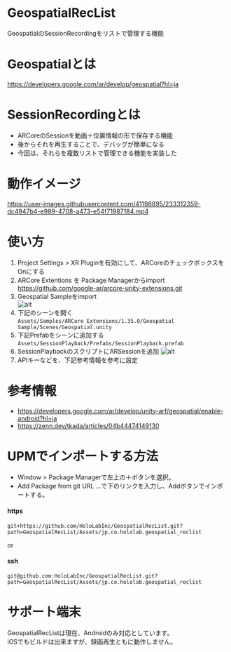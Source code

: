 # GeospatialRecList
GeospatialのSessionRecordingをリストで管理する機能  

# Geospatialとは
https://developers.google.com/ar/develop/geospatial?hl=ja  

# SessionRecordingとは
 - ARCoreのSessionを動画＋位置情報の形で保存する機能  
 - 後からそれを再生することで、デバッグが簡単になる  
 - 今回は、それらを複数リストで管理できる機能を実装した
 
# 動作イメージ
https://user-images.githubusercontent.com/41198895/233312359-dc4947b4-e989-4708-a473-e54f71987184.mp4

# 使い方
1. Project Settings > XR Pluginを有効にして、ARCoreのチェックボックスをOnにする
2. ARCore Extentions を Package Managerからimport  
  https://github.com/google-ar/arcore-unity-extensions.git  
3. Geospatial Sampleをimport  
  ![alt](Documents/Images/sample-scene.png)  
4. 下記のシーンを開く  
  `Assets/Samples/ARCore Extensions/1.35.0/Geospatial Sample/Scenes/Geospatial.unity`
5. 下記Prefabをシーンに追加する  
  `Assets/SessionPlayback/Prefabs/SessionPlayback.prefab`
6. SessionPlaybackのスクリプトにARSessionを追加
  ![alt](Documents/Images/add-ar-session.png)  
7. APIキーなどを、下記参考情報を参考に設定  

# 参考情報
 - https://developers.google.com/ar/develop/unity-arf/geospatial/enable-android?hl=ja
 - https://zenn.dev/tkada/articles/04b44474149130

# UPMでインポートする方法
- Window > Package Managerで左上の＋ボタンを選択。
- Add Package from git URL ...で下のリンクを入力し、Addボタンでインポートする。

#### https
```git+https://github.com/HoloLabInc/GeospatialRecList.git?path=GeospatialRecList/Assets/jp.co.hololab.geospatial_reclist```

or

#### ssh
```git@github.com:HoloLabInc/GeospatialRecList.git?path=GeospatialRecList/Assets/jp.co.hololab.geospatial_reclist```

# サポート端末
GeospatialRecListは現在、Androidのみ対応としています。  
iOSでもビルドは出来ますが、録画再生ともに動作しません。  
